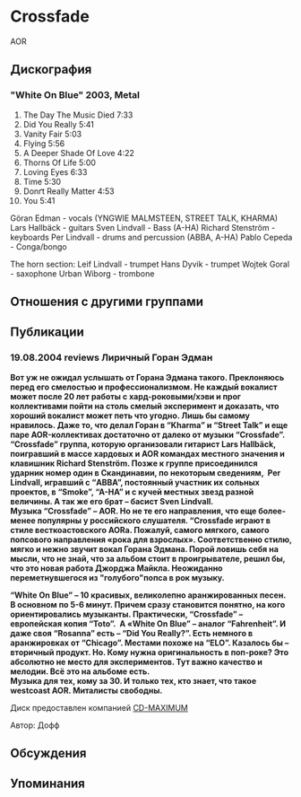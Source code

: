 # Crossfade

AOR

## Дискография

### "White On Blue" 2003, Metal

01. The Day The Music Died 7:33
02. Did You Really 5:41
03. Vanity Fair 5:03
04. Flying 5:56
05. A Deeper Shade Of Love 4:22
06. Thorns Of Life 5:00
07. Loving Eyes 6:33 
08. Time 5:30
09. Donґt Really Matter 4:53
10. You 5:41

G&#246;ran Edman - vocals (YNGWIE MALMSTEEN, STREET TALK, KHARMA)
Lars Hallb&#228;ck - guitars 
Sven Lindvall - Bass (A-HA)
Richard Stenstr&#246;m - keyboards 
Per Lindvall - drums and percussion (ABBA, A-HA)
Pablo Cepeda - Conga/bongo 

The horn section:
Leif Lindvall - trumpet
Hans Dyvik - trumpet
Wojtek Goral - saxophone
Urban Wiborg - trombone


## Отношения с другими группами


## Публикации

### 19.08.2004 reviews Лиричный Горан Эдман

<P><STRONG>Вот уж не ожидал услышать от Горана Эдмана такого. Преклоняюсь перед его смелостью и профессионализмом. Не каждый вокалист может после 20 лет работы с хард-роковыми/хэви и прог коллективами пойти на столь смелый эксперимент и доказать, что хороший вокалист может петь что угодно. Лишь бы самому нравилось. Даже то, что делал Горан в “Kharma” и “Street Talk” и еще паре AOR-коллективах достаточно от далеко от музыки “Crossfade”.<BR>“Crossfade” группа, которую организовали гитарист Lars Hallb&#228;ck, поигравший в массе хардовых и AOR командах местного значения и клавишник Richard Stenstr&#246;m. Позже к группе присоединился ударник номер один в Скандинавии, по некоторым сведениям,&nbsp; Per Lindvall, игравший с “ABBA”, постоянный участник их сольных проектов, в “Smoke”, “A-HA” и с кучей местных звезд разной величины. А так же его брат – басист Sven Lindvall.<BR>Музыка “Crossfade” – AOR. Но не те его направления, что еще более-менее популярны у российского слушателя. “Crossfade играют в стиле весткоастовского AORа. Пожалуй, самого мягкого, самого попсового направления «рока для взрослых». Соответственно стилю, мягко и нежно звучит вокал Горана Эдмана. Порой ловишь себя на мысли, что не знай, что за альбом стоит в проигрывателе, решил бы, что это новая работа Джорджа Майкла. Неожиданно переметнувшегося из "голубого"попса&nbsp;в рок&nbsp;музыку.</STRONG></P>
<P><STRONG>“White On Blue” – 10 красивых, великолепно аранжированных песен. В основном по 5-6 минут. Причем сразу становится понятно, на кого ориентировались музыканты. Практически, “Crossfade” – европейская копия “Toto”.&nbsp; А «White On Blue” – аналог “Fahrenheit”. И даже своя “Rosanna” есть – “Did You Really?”. Есть немного в аранжировках от “Chicago”. Местами похоже на “ELO”. Казалось бы – вторичный продукт. Но. Кому нужна оригинальность в поп-роке? Это абсолютно не место для экспериментов. Тут важно качество и мелодии. Всё это на альбоме есть.<BR>Музыка для тех, кому за 30. И только тех, кто знает, что такое westcoast AOR. Миталисты свободны.</STRONG> </P>
<P>Диск предоставлен компанией <A href="http://www.cd-maximum.ru/">CD-MAXIMUM</A></P>
Автор: Дофф


## Обсуждения


## Упоминания

